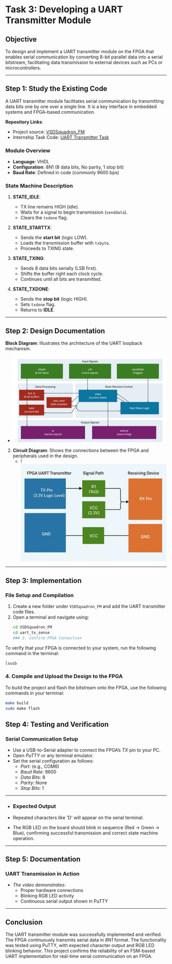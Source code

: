 # Task 3: Developing a UART Transmitter Module

## Objective
To design and implement a UART transmitter module on the FPGA that enables serial communication by converting 8-bit parallel data into a serial bitstream, facilitating data transmission to external devices such as PCs or microcontrollers.

---

## Step 1: Study the Existing Code

A UART transmitter module facilitates serial communication by transmitting data bits one by one over a single line. It is a key interface in embedded systems and FPGA-based communication.

**Repository Links**:
- Project source: [VSDSquadron_FM](https://github.com/thesourcerer8/VSDSquadron_FM/tree/main/uart_tx)
- Internship Task Code: [UART Transmitter Task](https://github.com/Sudheeksha-Sahyadri-ECE/VSDSquadron_FPGA.git)

### Module Overview
- **Language**: VHDL
- **Configuration**: 8N1 (8 data bits, No parity, 1 stop bit)
- **Baud Rate**: Defined in code (commonly 9600 bps)

### State Machine Description
1. **STATE_IDLE**:
   - TX line remains HIGH (idle).
   - Waits for a signal to begin transmission (`senddata`).
   - Clears the `txdone` flag.

2. **STATE_STARTTX**:
   - Sends the **start bit** (logic LOW).
   - Loads the transmission buffer with `txbyte`.
   - Proceeds to TXING state.

3. **STATE_TXING**:
   - Sends 8 data bits serially (LSB first).
   - Shifts the buffer right each clock cycle.
   - Continues until all bits are transmitted.

4. **STATE_TXDONE**:
   - Sends the **stop bit** (logic HIGH).
   - Sets `txdone` flag.
   - Returns to **IDLE**.

---

## Step 2: Design Documentation

 **Block Diagram**: Illustrates the architecture of the UART loopback mechanism.
   - ![Image](https://github.com/Sudheeksha-Sahyadri-ECE/VSDSquadron_FPGA/blob/main/task%203/block%20diagram.jpg?raw=true)
2. **Circuit Diagram**: Shows the connections between the FPGA and peripherals used in the design.
   - !![Image](https://github.com/Sudheeksha-Sahyadri-ECE/VSDSquadron_FPGA/blob/main/task%203/circuit%20diagram.jpg?raw=true)
---

## Step 3: Implementation

### File Setup and Compilation
1. Create a new folder under `VSDSquadron_FM` and add the UART transmitter code files.
2. Open a terminal and navigate using:
   ```bash
   cd VSDSquadron_FM
   cd uart_tx_sense
   ### 3. Confirm FPGA Connection

To verify that your FPGA is connected to your system, run the following command in the terminal:

```bash
lsusb
```
### 4. Compile and Upload the Design to the FPGA

To build the project and flash the bitstream onto the FPGA, use the following commands in your terminal:

```bash
make build
sudo make flash
```
## Step 4: Testing and Verification
### Serial Communication Setup

- Use a USB-to-Serial adapter to connect the FPGA’s *TX* pin to your PC.
- Open *PuTTY* or any terminal emulator.
- Set the serial configuration as follows:
  - *Port*: (e.g., COM6)
  - *Baud Rate*: 9600
  - *Data Bits*: 8
  - *Parity*: None
  - *Stop Bits*: 1
 ---
  - ### Expected Output

- Repeated characters like 'D' will appear on the serial terminal.
- The RGB LED on the board should blink in sequence (Red → Green → Blue), confirming successful transmission and correct state machine operation.

---
## Step 5: Documentation

### UART Transmission in Action

- *The video demonstrates*:
  - Proper hardware connections
  - Blinking RGB LED activity
  - Continuous serial output shown in PuTTY

---

## Conclusion

The UART transmitter module was successfully implemented and verified. The FPGA continuously transmits serial data in *8N1* format. The functionality was tested using PuTTY, with expected character output and RGB LED blinking behavior. This project confirms the reliability of an FSM-based UART implementation for real-time serial communication on an FPGA.
